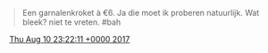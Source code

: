 > Een garnalenkroket à €6\. Ja die moet ik proberen natuurlijk\. Wat bleek? niet te vreten\. \#bah

<img src="../../media/tweet.ico" width="12" /> [Thu Aug 10 23:22:11 +0000 2017](https://twitter.com/DromerDenker/status/895787388714328064)